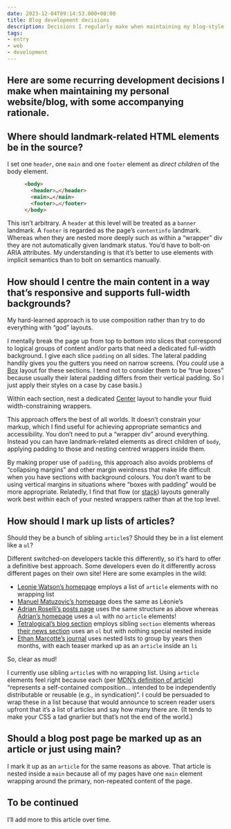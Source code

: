 ```yaml
---
date: 2023-12-04T09:14:53.000+00:00
title: Blog development decisions
description: Decisions I regularly make when maintaining my blog-style personal website
tags:
- entry
- web
- development
---
```

Here are some recurring development decisions I make when maintaining my personal website/blog, with some accompanying rationale.
---

## Where should landmark-related HTML elements be in the source?

I set one `header`, one `main` and one `footer` element as _direct children_ of the body element. 

<figure>

``` html
<body>
  <header>…</header>
  <main>…</main>
  <footer>…</footer>
</body>
```
  
</figure>

This isn’t arbitrary. A `header` at this level will be treated as a `banner` landmark. A `footer` is regarded as the page’s `contentinfo` landmark. Whereas when they are nested more deeply such as within a “wrapper” div they are not automatically given landmark status. You’d have to bolt-on ARIA attributes. My understanding is that it’s better to use elements with implicit semantics than to bolt on semantics manually.

## How should I centre the main content in a way that’s responsive and supports full-width backgrounds?

My hard-learned approach is to use composition rather than try to do everything with “god” layouts. 

I mentally break the page up from top to bottom into slices that correspond to logical groups of content and/or parts that need a dedicated full-width background. I give each slice `padding` on all sides. The lateral padding handily gives you the gutters you need on narrow screens. (You _could_ use a [Box](https://every-layout.dev/layouts/box/) layout for these sections. I tend not to consider them to be “true boxes” because usually their lateral padding differs from their vertical padding. So I just apply their styles on a case by case basis.)

Within each section, nest a dedicated [Center](https://every-layout.dev/layouts/center/) layout to handle your fluid width-constraining wrappers.

This approach offers the best of all worlds. It doesn’t constrain your markup, which I find useful for achieving appropriate semantics and accessibility. You don’t need to put a “wrapper div” around everything. Instead you can have landmark-related elements as direct children of `body`, applying padding to those and nesting centred wrappers inside them.

By making proper use of `padding`, this approach also avoids problems of “collapsing margins” and other margin weirdness that make life difficult when you have sections with background colours. You don’t want to be using vertical margins in situations where “boxes with padding” would be more appropriate. Relatedly, I find that flow (or [stack](https://every-layout.dev/layouts/stack/)) layouts generally work best _within_ each of your nested wrappers rather than at the top level.

## How should I mark up lists of articles?

Should they be a bunch of sibling `article`s? Should they be in a list element like a `ul`?

Different switched-on developers tackle this differently, so it’s hard to offer a definitive best approach. Some developers even do it differently across different pages on their own site! Here are some examples in the wild:

- [Leonie Watson’s homepage](https://tink.uk/) employs a list of `article` elements with no wrapping list
- [Manuel Matuzovic’s homepage](https://www.matuzo.at/) does the same as Léonie’s
- [Adrian Roselli’s posts page](https://adrianroselli.com/posts) uses the same structure as above whereas [Adrian’s homepage](https://adrianroselli.com/) uses a `ul` with no `article` elements!
- [Tetralogical’s blog section](https://tetralogical.com/blog/) employs sibling `section` elements whereas [their news section](https://tetralogical.com/news/) uses an `ol` but with nothing special nested inside
- [Ethan Marcotte’s journal](https://ethanmarcotte.com/wrote/) uses nested lists to group by years then months, with each teaser marked up as an `article` inside an `li`

So, clear as mud! 

I currently use sibling `article`s with no wrapping list. Using `article` elements feel right because each (per [MDN’s definition of article](https://developer.mozilla.org/en-US/docs/Web/HTML/Element/article)) “represents a self-contained composition… intended to be independently distributable or reusable (e.g., in syndication)”. I could be persuaded to wrap these in a list because that would announce to screen reader users upfront that it’s a list of articles and say how many there are. (It tends to make your CSS a tad gnarlier but that’s not the end of the world.)

## Should a blog post page be marked up as an article or just using main?

I mark it up as an `article` for the same reasons as above. That article is nested inside a `main` because all of my pages have one `main` element wrapping around the primary, non-repeated content of the page.

## To be continued

I’ll add more to this article over time.
